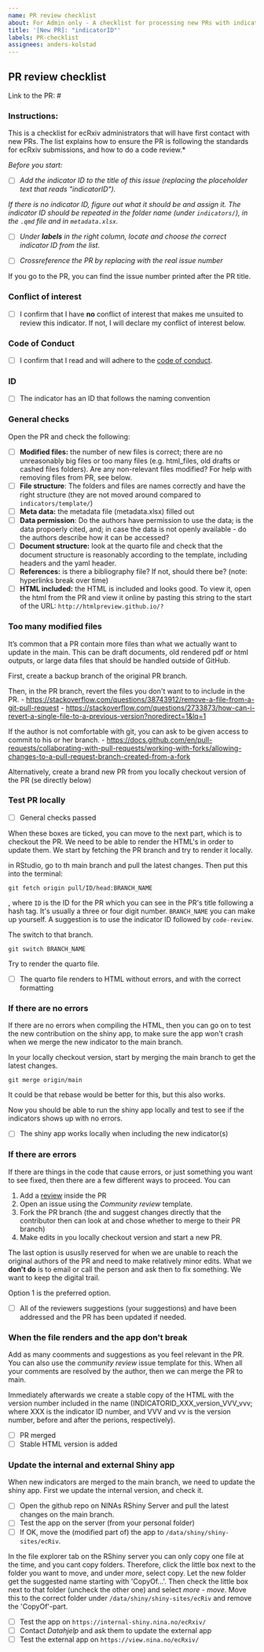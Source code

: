 ```yaml
---
name: PR review checklist
about: For Admin only - A checklist for processing new PRs with indicator documentation
title: '[New PR]: "indicatorID"'
labels: PR-checklist
assignees: anders-kolstad
---
```


## PR review checklist

Link to the PR: #<issue number>

### Instructions:

This is a checklist for ecRxiv administrators that will have first contact with new PRs. The list explains how to ensure the PR is following the standards for ecRxiv submissions, and how to do a code review.*

*Before you start:*

-   [ ] *Add the indicator ID to the title of this issue (replacing the placeholder text that reads "indicatorID").* 

*If there is no indicator ID, figure out what it should be and assign it. The indicator ID should be repeated in the folder name (under `indicators/`), in the `.qmd` file and in `metadata.xlsx`.* 

-   [ ] *Under **labels** in the right column, locate and choose the correct indicator ID from the list.*

-   [ ] *Crossreference the PR by replacing <issue number> with the real issue number*

If you go to the PR, you can find the issue number printed after the PR title.




### Conflict of interest

-   [ ] I confirm that I have **no** conflict of interest that makes me unsuited to review this indicator. If not, I will declare my conflict of interest below.

### Code of Conduct

-   [ ] I confirm that I read and will adhere to the [code of conduct](https://github.com/NINAnor/ecRxiv/blob/main/docs/code_of_conduct.md).

### ID

-   [ ] The indicator has an ID that follows the naming convention

### General checks

Open the PR and check the following:

-   [ ] **Modified files:** the number of new files is correct; there are no unreasonably big files or too many files (e.g. html_files, old drafts or cashed files folders). Are any non-relevant files modified? For help with removing files from PR, see below.
-   [ ] **File structure**: The folders and files are names correctly and have the right structure (they are not moved around compared to `indicators/template/`)
-   [ ] **Meta data:** the metadata file (metadata.xlsx) filled out
-   [ ] **Data permission**: Do the authors have permission to use the data; is the data propoerly cited, and; in case the data is not openly available - do the authors describe how it can be accessed?
-   [ ] **Document structure:** look at the quarto file and check that the document structure is reasonably according to the template, including headers and the yaml header.
-   [ ] **References:** is there a bibliography file? If not, should there be? (note: hyperlinks break over time)
-   [ ] **HTML included:** the HTML is included and looks good. To view it, open the html from the PR and view it online by pasting this string to the start of the URL: `http://htmlpreview.github.io/?`

### Too many modified files

It’s common that a PR contain more files than what we actually want to update in the main. This can be draft documents, old rendered pdf or html outputs, or large data files that should be handled outside of GitHub.

First, create a backup branch of the original PR branch.

Then, in the PR branch, revert the files you don't want to to include in the PR. - https://stackoverflow.com/questions/38743912/remove-a-file-from-a-git-pull-request - https://stackoverflow.com/questions/2733873/how-can-i-revert-a-single-file-to-a-previous-version?noredirect=1&lq=1

If the author is not comfortable with git, you can ask to be given access to commit to his or her branch. - https://docs.github.com/en/pull-requests/collaborating-with-pull-requests/working-with-forks/allowing-changes-to-a-pull-request-branch-created-from-a-fork

Alternatively, create a brand new PR from you locally checkout version of the PR (se directly below)

### Test PR locally

-   [ ] General checks passed

When these boxes are ticked, you can move to the next part, which is to checkout the PR. We need to be able to render the HTML's in order to update them. We start by fetching the PR branch and try to render it locally.

in RStudio, go to th main branch and pull the latest changes. Then put this into the terminal:

`git fetch origin pull/ID/head:BRANCH_NAME`

, where `ID` is the ID for the PR which you can see in the PR's title following a hash tag. It's usually a three or four digit number. `BRANCH_NAME` you can make up yourself. A suggestion is to use the indicator ID followed by `code-review`.

The switch to that branch.

`git switch BRANCH_NAME`

Try to render the quarto file.

-   [ ] The quarto file renders to HTML without errors, and with the correct formatting

### If there are no errors

If there are no errors when compiling the HTML, then you can go on to test the new contribution on the shiny app, to make sure the app won't crash when we merge the new indicator to the main branch.

In your locally checkout version, start by merging the main branch to get the latest changes.

`git merge origin/main`

It could be that rebase would be better for this, but this also works.

Now you should be able to run the shiny app locally and test to see if the indicators shows up with no errors.

-   [ ] The shiny app works locally when including the new indicator(s)

### If there are errors

If there are things in the code that cause errors, or just something you want to see fixed, then there are a few different ways to proceed. You can

1.  Add a [review](https://docs.github.com/en/pull-requests/collaborating-with-pull-requests/reviewing-changes-in-pull-requests/about-pull-request-reviews) inside the PR
2.  Open an issue using the *Community review* template.
3.  Fork the PR branch (the and suggest changes directly that the contributor then can look at and chose whether to merge to their PR branch)
4.  Make edits in you locally checkout version and start a new PR.

The last option is ususlly reserved for when we are unable to reach the original authors of the PR and need to make relatively minor edits. What we **don't do** is to email or call the person and ask then to fix something. We want to keep the digital trail.

Option 1 is the preferred option.

-   [ ] All of the reviewers suggestions (your suggestions) and have been addressed and the PR has been updated if needed.

### When the file renders and the app don't break

Add as many coomments and suggestions as you feel relevant in the PR. You can also use the *community review* issue template for this. When all your comments are resolved by the author, then we can merge the PR to main.

Immediately afterwards we create a stable copy of the HTML with the version number included in the name (INDICATORID_XXX_version_VVV_vvv; where XXX is the indicator ID number, and VVV and vv is the version number, before and after the perions, respectively).

-   [ ] PR merged
-   [ ] Stable HTML version is added

### Update the internal and external Shiny app

When new indicators are merged to the main branch, we need to update the shiny app. First we update the internal version, and check it.

-   [ ] Open the github repo on NINAs RShiny Server and pull the latest changes on the main branch.
-   [ ] Test the app on the server (from your personal folder)
-   [ ] If OK, move the (modified part of) the app to `/data/shiny/shiny-sites/ecRiv`.

In the file explorer tab on the RShiny server you can only copy one file at the time, and you cant copy folders. Therefore, click the little box next to the folder you want to move, and under *more*, select copy. Let the new folder get the suggested name starting with 'CopyOf...'. Then check the little box next to that folder (uncheck the other one) and select *more - move*. Move this to the correct folder under `/data/shiny/shiny-sites/ecRiv` and remove the 'CopyOf'-part.

-   [ ] Test the app on `https://internal-shiny.nina.no/ecRxiv/`
-   [ ] Contact *Datahjelp* and ask them to update the external app
-   [ ] Test the external app on `https://view.nina.no/ecRxiv/`